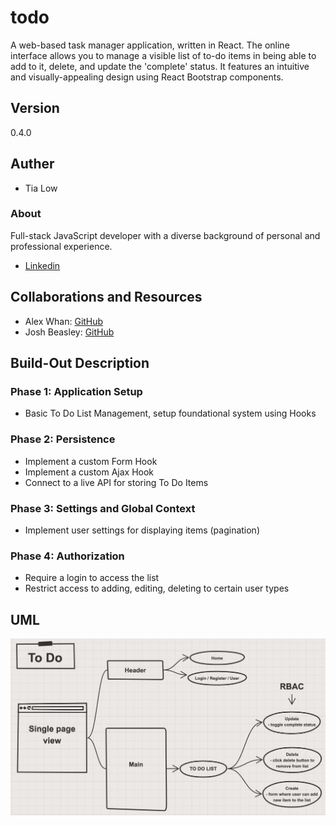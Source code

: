 # todo
A web-based task manager application, written in React. The online interface allows you to manage a visible list of to-do items in being able to add to it, delete, and update the 'complete' status. It features an intuitive and visually-appealing design using React Bootstrap components.

## Version
0.4.0

## Auther
- Tia Low

### About
Full-stack JavaScript developer with a diverse background of personal and professional experience.
- [Linkedin](https://www.linkedin.com/in/tia-low/)

## Collaborations and Resources
- Alex Whan: [GitHub](https://github.com/alex-whan)
- Josh Beasley: [GitHub](https://github.com/beasleydotcom)

## Build-Out Description

### **Phase 1: Application Setup**
- Basic To Do List Management, setup foundational system using Hooks

### **Phase 2: Persistence**
- Implement a custom Form Hook
- Implement a custom Ajax Hook
- Connect to a live API for storing To Do Items

### **Phase 3: Settings and Global Context**
- Implement user settings for displaying items (pagination)

### **Phase 4: Authorization**
- Require a login to access the list
- Restrict access to adding, editing, deleting to certain user types


## UML
![UML](public/todo-UML.png)


